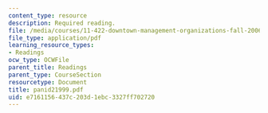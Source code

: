 ```yaml
---
content_type: resource
description: Required reading.
file: /media/courses/11-422-downtown-management-organizations-fall-2006/e7161156437c203d1ebc3327ff702720_panid21999.pdf
file_type: application/pdf
learning_resource_types:
- Readings
ocw_type: OCWFile
parent_title: Readings
parent_type: CourseSection
resourcetype: Document
title: panid21999.pdf
uid: e7161156-437c-203d-1ebc-3327ff702720
---
```

